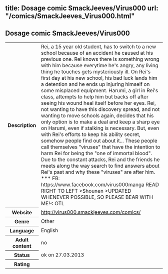 title: Dosage comic SmackJeeves/Virus000
url: "/comics/SmackJeeves_Virus000.html"
---
Dosage comic SmackJeeves/Virus000
-----------------------------------------

<table class="comicinfo">
<tr>
<th>Description</th><td>Rei, a 15 year old student, has to switch to a new school because of an accident he caused at his previous one. Rei knows there is something wrong with him because everytime he's angry, any living thing he touches gets mysteriously ill. On Rei's first day at his new school, his bad luck lands him a detention and he ends up injuring himself on some misplaced equipment. Harumi, a girl in Rei's class, attempts to help him but backs off after seeing his wound heal itself before her eyes. Rei, not wanting to have this discovery spread, and not wanting to move schools again, decides that his only option is to make a deal and keep a sharp eye on Harumi, even if stalking is necessary. But, even with Rei's efforts to keep his ability secret, somehow people find out about it... These people call themselves &quot;viruses&quot; that have the intention to harm Rei for being the &quot;one of immortal blood&quot;. Due to the constant attacks, Rei and the friends he meets along the way search to find answers about Rei's past and why these &quot;viruses&quot; are after him. *** FB: https://www.facebook.com/virus000manga READ RIGHT TO LEFT &gt;Shounen &gt;UPDATED WHENEVER POSSIBLE, SO PLEASE BEAR WITH ME!&lt; OTL</td>
</tr>
<tr>
<th>Website</th><td><a href="http://virus000.smackjeeves.com/comics/">http://virus000.smackjeeves.com/comics/</a></td>
</tr>
<tr>
<th>Genre</th><td>Other</td>
</tr>
<tr>
<th>Language</th><td>English</td>
</tr>
<tr>
<th>Adult content</th><td>no</td>
</tr>
<tr>
<th>Status</th><td>ok on 27.03.2013</td>
</tr>
<tr>
<th>Rating</th><td><div class="g-plusone" data-size="standard" data-annotation="bubble"
 data-href="http://virus000.smackjeeves.com/comics/"></div></td>
</tr>
</table>
<script type="text/javascript">
  (function() {
    var po = document.createElement('script'); po.type = 'text/javascript'; po.async = true;
    po.src = 'https://apis.google.com/js/plusone.js';
    var s = document.getElementsByTagName('script')[0]; s.parentNode.insertBefore(po, s);
  })();
</script>
